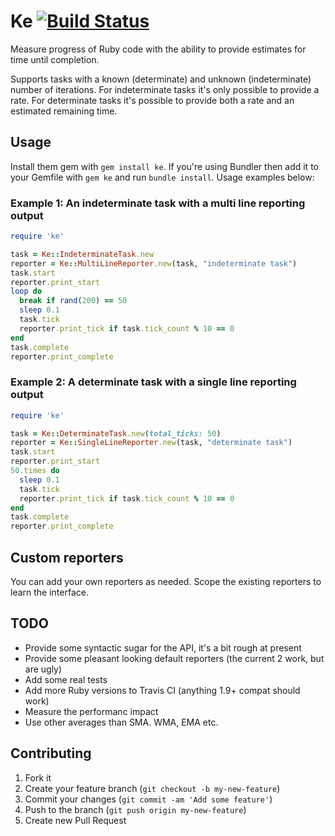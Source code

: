 # Ke [![Build Status](https://travis-ci.org/mkdynamic/ke.png)](https://travis-ci.org/mkdynamic/ke)

Measure progress of Ruby code with the ability to provide estimates for time until completion.

Supports tasks with a known (determinate) and unknown (indeterminate) number of iterations. For indeterminate tasks it's only possible to provide a rate. For determinate tasks it's possible to provide both a rate and an estimated remaining time.

## Usage

Install them gem with `gem install ke`. If you're using Bundler then add it to your Gemfile with `gem ke` and run `bundle install`. Usage examples below:

### Example 1: An indeterminate task with a multi line reporting output

```ruby
require 'ke'

task = Ke::IndeterminateTask.new
reporter = Ke::MultiLineReporter.new(task, "indeterminate task")
task.start
reporter.print_start
loop do
  break if rand(200) == 50
  sleep 0.1
  task.tick
  reporter.print_tick if task.tick_count % 10 == 0
end
task.complete
reporter.print_complete
```

### Example 2: A determinate task with a single line reporting output

```ruby
require 'ke'

task = Ke::DeterminateTask.new(total_ticks: 50)
reporter = Ke::SingleLineReporter.new(task, "determinate task")
task.start
reporter.print_start
50.times do
  sleep 0.1
  task.tick
  reporter.print_tick if task.tick_count % 10 == 0
end
task.complete
reporter.print_complete
```

## Custom reporters

You can add your own reporters as needed. Scope the existing reporters to learn the interface.

## TODO

- Provide some syntactic sugar for the API, it's a bit rough at present
- Provide some pleasant looking default reporters (the current 2 work, but are ugly)
- Add some real tests
- Add more Ruby versions to Travis CI (anything 1.9+ compat should work)
- Measure the performanc impact
- Use other averages than SMA. WMA, EMA etc.

## Contributing

1. Fork it
2. Create your feature branch (`git checkout -b my-new-feature`)
3. Commit your changes (`git commit -am 'Add some feature'`)
4. Push to the branch (`git push origin my-new-feature`)
5. Create new Pull Request
